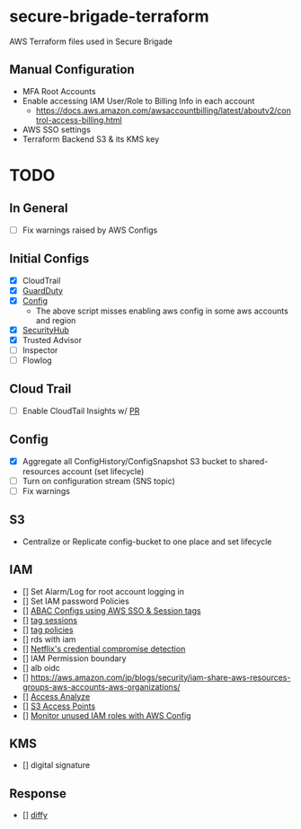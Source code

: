 # secure-brigade-terraform
AWS Terraform files used in Secure Brigade

## Manual Configuration
 * MFA Root Accounts
 * Enable accessing IAM User/Role to Billing Info in each account
   * https://docs.aws.amazon.com/awsaccountbilling/latest/aboutv2/control-access-billing.html
 * AWS SSO settings
 * Terraform Backend S3 & its KMS key

# TODO
## In General
 * [ ] Fix warnings raised by AWS Configs

## Initial Configs
 * [x] CloudTrail
 * [x] [GuardDuty](https://github.com/aws-samples/amazon-guardduty-multiaccount-scripts)
 * [x] [Config](https://github.com/awslabs/aws-securityhub-multiaccount-scripts)
    * The above script misses enabling aws config in some aws accounts and region 
 * [x] [SecurityHub](https://github.com/awslabs/aws-securityhub-multiaccount-scripts) 
 * [x] Trusted Advisor
 * [ ] Inspector
 * [ ] Flowlog

## Cloud Trail
 * [ ] Enable CloudTail Insights w/ [PR](https://github.com/terraform-providers/terraform-provider-aws/issues/10988) 
 
## Config
 * [x] Aggregate all ConfigHistory/ConfigSnapshot S3 bucket to shared-resources account (set lifecycle)
 * [ ] Turn on configuration stream (SNS topic)
 * [ ] Fix warnings

## S3
 * Centralize or Replicate config-bucket to one place and set lifecycle

## IAM
 * [] Set Alarm/Log for root account logging in
 * [] Set IAM password Policies
 * [] [ABAC Configs using AWS SSO & Session tags](https://aws.amazon.com/jp/blogs/aws/new-for-identity-federation-use-employee-attributes-for-access-control-in-aws/)
 * [] [tag sessions](https://aws.amazon.com/jp/blogs/security/rely-employee-attributes-from-corporate-directory-create-fine-grained-permissions-aws/)
 * [] [tag policies](https://aws.amazon.com/jp/blogs/aws/new-use-tag-policies-to-manage-tags-across-multiple-aws-accounts/)
 * [] rds with iam
 * [] [Netflix's credential compromise detection](https://medium.com/netflix-techblog/netflix-cloud-security-detecting-credential-compromise-in-aws-9493d6fd373a)
 * [] IAM Permission boundary
 * [] alb oidc
 * [] https://aws.amazon.com/jp/blogs/security/iam-share-aws-resources-groups-aws-accounts-aws-organizations/
 * [] [Access Analyze](https://aws.amazon.com/jp/blogs/aws/identify-unintended-resource-access-with-aws-identity-and-access-management-iam-access-analyzer/?sc_channel=sm&sc_campaign=launch_reInvent&sc_publisher=TWITTER&sc_country=Global&sc_outcome=awareness&trkCampaign=CSI_Q4_2019_Storage_S3_re:Invent-S3-Bucket-Protection-Access-Analyzer_&trk=AWS_reInvent_2019_launch__TWITTER&sc_content=AWS_reInvent_2019_launch_&linkId=78103269)
 * [] [S3 Access Points](https://aws.amazon.com/jp/blogs/aws/easily-manage-shared-data-sets-with-amazon-s3-access-points/?sc_channel=sm&sc_campaign=launch_reInvent&sc_publisher=TWITTER&sc_country=re:Invent&sc_outcome=awareness&trk=AWS_reInvent_2019_launch__TWITTER&sc_content=AWS_reInvent_2019_launch_&linkId=78154390)
 * [] [Monitor unused IAM roles with AWS Config](https://t.co/CP2z75ahFK?amp=1)
 
 ## KMS
 * [] digital signature
 
 ## Response 
  * [] [diffy](https://medium.com/netflix-techblog/netflix-sirt-releases-diffy-a-differencing-engine-for-digital-forensics-in-the-cloud-37b71abd2698)